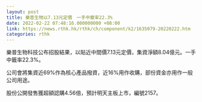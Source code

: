 ```yaml
---
layout: post
title: 樂普生物以7.13元定價　一手中籤率22.3%
date: 2022-02-22 07:48:16.000000000 +08:00
link: https://news.rthk.hk/rthk/ch/component/k2/1635079-20220222.htm
categories: rthk
---
```


樂普生物科技公布招股結果，以貼近中間價7.13元定價，集資淨額8.04億元。一手中籤率22.3%。

公司會將集資近69%作為核心產品撥資，近16%用作收購，部份資金亦用作一般公司用途。
 
股份公開發售獲超額認購4.56倍，預計明天主板上市，編號2157。
